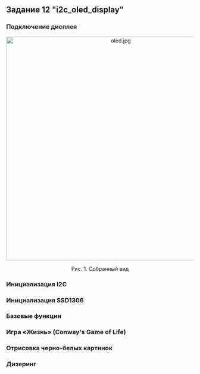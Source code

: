 ## Задание 12 "i2c_oled_display"

### Подключение дисплея 

<p align="center">
  <img width="600" src="https://github.com/YarOkatev/stm32game/blob/master/IMG_20190521_195828.jpg" alt="oled.jpg"/>
  <p align="center"> Рис. 1. Собранный вид <p align="center">

### Инициализация I2C

### Инициализация SSD1306

### Базовые функции

### Игра «Жизнь» (Conway's Game of Life) 

### Отрисовка черно-белых картинок

### Дизеринг
